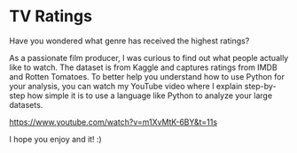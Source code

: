 # TV Ratings 

Have you wondered what genre has received the highest ratings?

As a passionate film producer, I was curious to find out what people actually like to watch.
The dataset is from Kaggle and captures ratings from IMDB and Rotten Tomatoes.
To better help you understand how to use Python for your analysis, you can watch my YouTube video
where I explain step-by-step how simple it is to use a language like Python to analyze your large datasets.

https://www.youtube.com/watch?v=m1XvMtK-6BY&t=11s

I hope you enjoy and it! :)

